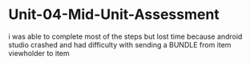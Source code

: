 # Unit-04-Mid-Unit-Assessment
i was able to complete most of the steps but lost time because android studio crashed and had difficulty with sending
a BUNDLE from item viewholder to item
